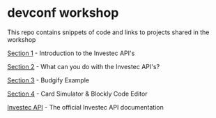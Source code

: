 # devconf workshop

This repo contains snippets of code and links to projects shared in the workshop

[Section 1](section_1/README.md) - Introduction to the Investec API's

[Section 2](section_2/README.md) - What can you do with the Investec API's?

[Section 3](section_3/README.md) - Budgify Example

[Section 4](section_4/README.md) - Card Simulator & Blockly Code Editor

[Investec API](https://developer.investec.com/programmable-banking/) - The official Investec API documentation